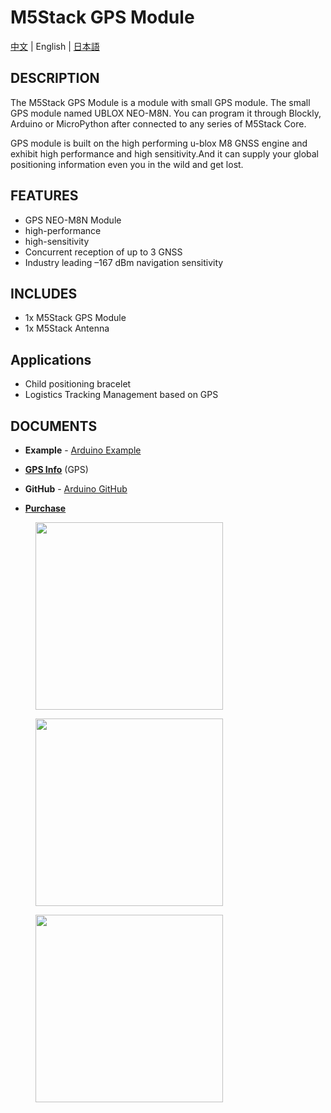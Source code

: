 # M5Stack GPS Module

[中文](/zh_CN/product_documents/modules/module_gps) | English | [日本語](ja/product_documents/modules/module_gps)

## DESCRIPTION

The M5Stack GPS Module is a module with small GPS module. The small GPS
module named UBLOX NEO-M8N. You can program it through Blockly, Arduino
or MicroPython after connected to any series of M5Stack Core.

GPS module is built on the high performing u-blox M8 GNSS engine and
exhibit high performance and high sensitivity.And it can supply your
global positioning information even you in the wild and get lost.

## FEATURES

-  GPS NEO-M8N Module
-  high-performance
-  high-sensitivity
-  Concurrent reception of up to 3 GNSS
-  Industry leading –167 dBm navigation sensitivity

## INCLUDES

-  1x M5Stack GPS Module
-  1x M5Stack Antenna

## Applications

-  Child positioning bracelet
-  Logistics Tracking Management based on GPS

## DOCUMENTS

-  **Example** - [Arduino Example](https://github.com/m5stack/M5Stack/tree/master/examples/Modules/GPS)

-  **[GPS Info](https://www.u-blox.com/zh/product/neo-m8-series)** (GPS)

-  **GitHub** - [Arduino GitHub](https://github.com/m5stack/M5Stack)

- **[Purchase](https://www.aliexpress.com/store/product/M5Stack-New-Arrival-LAN-Module-with-W5500-Chip-LanProto-Ethernet-convert-Network-Module-Microcontroller-for-Arduino/3226069_32904089417.html)**

<figure>
    <img src="assets/img/product_pics/modules/gps_01.jpg" height="300" width="300">
</figure>

<figure>
    <img src="assets/img/product_pics/modules/gps_02.jpg" height="300" width="300">
</figure>

<figure>
    <img src="assets/img/product_pics/modules/gps_03.jpg" height="300" width="300">
</figure>
